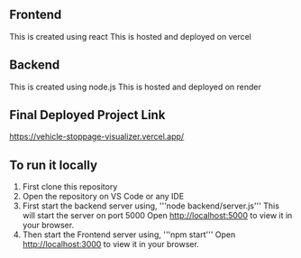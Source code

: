 ## Frontend 
This is created using react </b>
This is hosted and deployed on vercel 

## Backend
This is created using node.js </b>
This is hosted and deployed on render

## Final Deployed Project Link 
https://vehicle-stoppage-visualizer.vercel.app/

## To run it locally 

1) First clone this repository </b>
2) Open the repository on VS Code or any IDE </b>
3) First start the backend server using, </b>
  '''node backend/server.js''' </b>
  This will start the server on port 5000 </b>
  Open [http://localhost:5000](http://localhost:5000) to view it in your browser. </b>
4) Then start the Frontend server using, </b>
   '''npm start'''
  Open [http://localhost:3000](http://localhost:3000) to view it in your browser.

